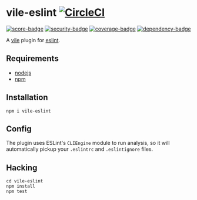 # vile-eslint [![CircleCI](https://circleci.com/gh/forthright/vile-eslint.svg?style=svg&circle-token=30983c1276bcd5af3c68e487994c5a149393ede5)](https://circleci.com/gh/forthright/vile-eslint)

[![score-badge](https://vile.io/brentlintner/vile-eslint/badges/score?token=uFywUmzZfbg6UboLzn6R)](https://vile.io/brentlintner/vile-eslint) [![security-badge](https://vile.io/brentlintner/vile-eslint/badges/security?token=uFywUmzZfbg6UboLzn6R)](https://vile.io/brentlintner/vile-eslint) [![coverage-badge](https://vile.io/brentlintner/vile-eslint/badges/coverage?token=uFywUmzZfbg6UboLzn6R)](https://vile.io/brentlintner/vile-eslint) [![dependency-badge](https://vile.io/brentlintner/vile-eslint/badges/dependency?token=uFywUmzZfbg6UboLzn6R)](https://vile.io/brentlintner/vile-eslint)

A [vile](http://vile.io) plugin for [eslint](http://eslint.org).

## Requirements

- [nodejs](http://nodejs.org)
- [npm](http://npmjs.org)

## Installation

    npm i vile-eslint

## Config

The plugin uses ESLint's `CLIEngine` module to run analysis, so it will
automatically pickup your `.eslintrc` and `.eslintignore` files.

## Hacking

    cd vile-eslint
    npm install
    npm test
